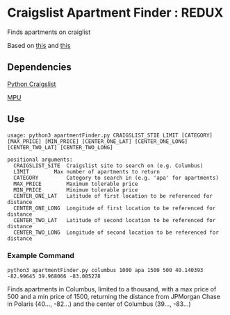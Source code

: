 # Craigslist Apartment Finder : REDUX

Finds apartments on craiglist

Based on [this](https://github.com/MarksCode/Craigslist-Apartment-Finder)
and [this](https://www.dataquest.io/blog/apartment-finding-slackbot/)

## Dependencies

[Python Craigslist](https://pypi.org/project/python-craigslist/)

[MPU](https://pypi.org/project/mpu/)

## Use

```
usage: python3 apartmentFinder.py CRAIGSLIST_STIE LIMIT [CATEGORY] [MAX_PRICE] [MIN_PRICE] [CENTER_ONE_LAT] [CENTER_ONE_LONG] [CENTER_TWO_LAT] [CENTER_TWO_LONG] 

positional arguments:
  CRAIGSLIST_SITE  Craigslist site to search on (e.g. Columbus)
  LIMIT 	   Max number of apartments to return	
  CATEGORY         Category to search in (e.g. 'apa' for apartments)
  MAX_PRICE        Maximum tolerable price
  MIN_PRICE        Minimum tolerable price
  CENTER_ONE_LAT   Latitude of first location to be referenced for distance
  CENTER_ONE_LONG  Longitude of first location to be referenced for distance
  CENTER_TWO_LAT   Latitude of second location to be referenced for distance
  CENTER_TWO_LONG  Longitude of second location to be referenced for distance

```

### Example Command

`python3 apartmentFinder.py columbus 1000 apa 1500 500 40.140393 -82.99645 39.968066 -83.005278`	

Finds apartments in Columbus, limited to a thousand, with a max price of 500 and a min price of 1500, returning the distance from JPMorgan Chase in Polaris (40..., -82...) and the center of Columbus (39..., -83...)
